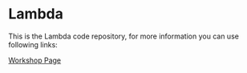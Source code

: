 # Lambda

This is the Lambda code repository, for more information you can use following links:

[Workshop Page](http://steamcommunity.com/sharedfiles/filedetails/?id=780244493)

